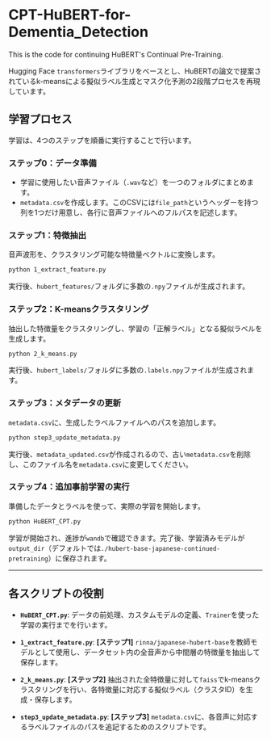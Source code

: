 # CPT-HuBERT-for-Dementia_Detection
This is the code for continuing HuBERT's Continual Pre-Training.

Hugging Face `transformers`ライブラリをベースとし、HuBERTの論文で提案されているk-meansによる擬似ラベル生成とマスク化予測の2段階プロセスを再現しています。

## 学習プロセス

学習は、4つのステップを順番に実行することで行います。

### ステップ0：データ準備

- 学習に使用したい音声ファイル（`.wav`など）を一つのフォルダにまとめます。
- `metadata.csv`を作成します。このCSVには`file_path`というヘッダーを持つ列を1つだけ用意し、各行に音声ファイルへのフルパスを記述します。

### ステップ1：特徴抽出

音声波形を、クラスタリング可能な特徴量ベクトルに変換します。

```bash
python 1_extract_feature.py
```
実行後、`hubert_features/`フォルダに多数の`.npy`ファイルが生成されます。

### ステップ2：K-meansクラスタリング

抽出した特徴量をクラスタリングし、学習の「正解ラベル」となる擬似ラベルを生成します。

```bash
python 2_k_means.py
```
実行後、`hubert_labels/`フォルダに多数の`.labels.npy`ファイルが生成されます。

### ステップ3：メタデータの更新

`metadata.csv`に、生成したラベルファイルへのパスを追加します。

```bash
python step3_update_metadata.py
```
実行後、`metadata_updated.csv`が作成されるので、古い`metadata.csv`を削除し、このファイル名を`metadata.csv`に変更してください。

### ステップ4：追加事前学習の実行

準備したデータとラベルを使って、実際の学習を開始します。

```bash
python HuBERT_CPT.py
```
学習が開始され、進捗が`wandb`で確認できます。完了後、学習済みモデルが`output_dir`（デフォルトでは`./hubert-base-japanese-continued-pretraining`）に保存されます。

---
## 各スクリプトの役割

- **`HuBERT_CPT.py`**:
    データの前処理、カスタムモデルの定義、`Trainer`を使った学習の実行までを行います。

- **`1_extract_feature.py`**:
    **[ステップ1]** `rinna/japanese-hubert-base`を教師モデルとして使用し、データセット内の全音声から中間層の特徴量を抽出して保存します。

- **`2_k_means.py`**:
    **[ステップ2]** 抽出された全特徴量に対して`faiss`でk-meansクラスタリングを行い、各特徴量に対応する擬似ラベル（クラスタID）を生成・保存します。

- **`step3_update_metadata.py`**:
    **[ステップ3]** `metadata.csv`に、各音声に対応するラベルファイルのパスを追記するためのスクリプトです。
